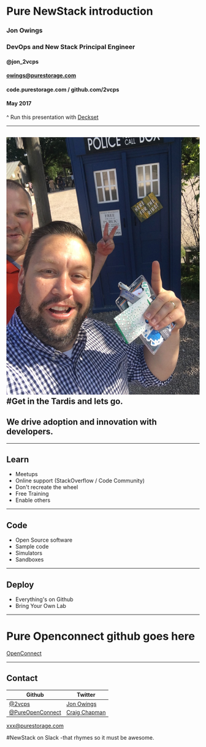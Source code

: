 # Pure NewStack introduction

### Jon Owings
### DevOps and New Stack Principal Engineer
#### @jon_2vcps
#### owings@purestorage.com
#### code.purestorage.com / github.com/2vcps
#### May 2017

^ Run this presentation with [Deckset](http://www.decksetapp.com/)

---

![inline](IMG_0415.jpg)
#Get in the Tardis and lets go.
---

## We drive adoption and innovation with developers.

---

## Learn

- Meetups
- Online support (StackOverflow / Code Community)
- Don't recreate the wheel
- Free Training
- Enable others

---

## Code

- Open Source software
- Sample code
- Simulators
- Sandboxes

---

## Deploy

- Everything's on Github
- Bring Your Own Lab

---

# Pure Openconnect github goes here
[OpenConnect](https://github.com/PureStorage-OpenConnect)

---

## Contact
Github|Twitter
-----------|-----
[@2vcps](https://github.com/2vcps)|[Jon Owings](https://twitter.com/jon_2vcps)
[@PureOpenConnect](https://github.com/purestorage)|[Craig Chapman](https://twitter.com/virtualchappy)

xxx@purestorage.com

\#NewStack on Slack
-that rhymes so it must be awesome.

